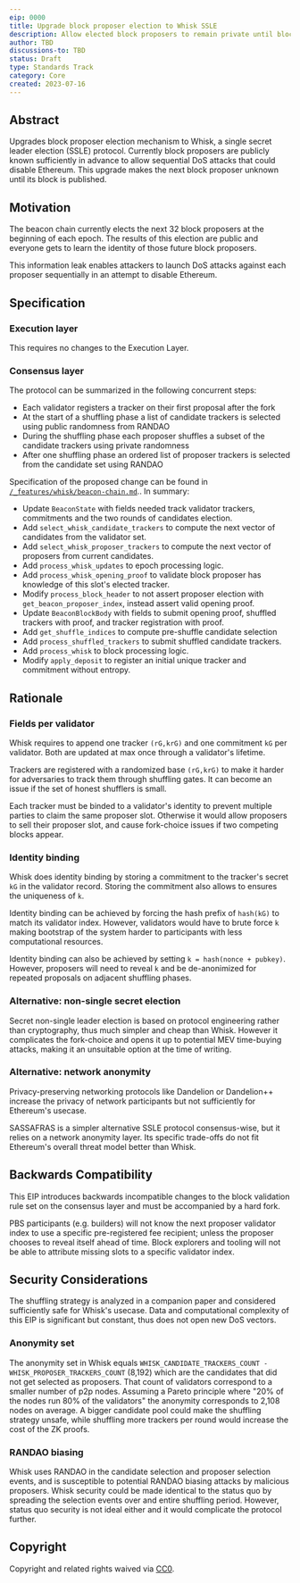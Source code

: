 ```yaml
---
eip: 0000
title: Upgrade block proposer election to Whisk SSLE
description: Allow elected block proposers to remain private until block publishing, to prevent DoS attacks
author: TBD
discussions-to: TBD
status: Draft
type: Standards Track
category: Core
created: 2023-07-16
---
```


## Abstract

Upgrades block proposer election mechanism to Whisk, a single secret leader election (SSLE) protocol. Currently block proposers are publicly known sufficiently in advance to allow sequential DoS attacks that could disable Ethereum. This upgrade makes the next block proposer unknown until its block is published.

## Motivation

The beacon chain currently elects the next 32 block proposers at the beginning of each epoch. The results of this election are public and everyone gets to learn the identity of those future block proposers.

This information leak enables attackers to launch DoS attacks against each proposer sequentially in an attempt to disable Ethereum.

## Specification

### Execution layer

This requires no changes to the Execution Layer.

### Consensus layer

The protocol can be summarized in the following concurrent steps:

- Each validator registers a tracker on their first proposal after the fork
- At the start of a shuffling phase a list of candidate trackers is selected using public randomness from RANDAO
- During the shuffling phase each proposer shuffles a subset of the candidate trackers using private randomness
- After one shuffling phase an ordered list of proposer trackers is selected from the candidate set using RANDAO

Specification of the proposed change can be found in [`/_features/whisk/beacon-chain.md`](https://github.com/ethereum/consensus-specs/blob/a39abe388bc2d1abd5b4fd62fd18aed497956b30/specs/_features/whisk/beacon-chain.md).. In summary:

- Update `BeaconState` with fields needed track validator trackers, commitments and the two rounds of candidates election.
- Add `select_whisk_candidate_trackers` to compute the next vector of candidates from the validator set.
- Add `select_whisk_proposer_trackers` to compute the next vector of proposers from current candidates.
- Add `process_whisk_updates` to epoch processing logic.
- Add `process_whisk_opening_proof` to validate block proposer has knowledge of this slot's elected tracker.
- Modify `process_block_header` to not assert proposer election with `get_beacon_proposer_index`, instead assert valid opening proof.
- Update `BeaconBlockBody` with fields to submit opening proof, shuffled trackers with proof, and tracker registration with proof.
- Add `get_shuffle_indices` to compute pre-shuffle candidate selection
- Add `process_shuffled_trackers` to submit shuffled candidate trackers.
- Add `process_whisk` to block processing logic.
- Modify `apply_deposit` to register an initial unique tracker and commitment without entropy.

## Rationale

### Fields per validator

Whisk requires to append one tracker `(rG,krG)` and one commitment `kG` per validator. Both are updated at max once through a validator's lifetime.

Trackers are registered with a randomized base `(rG,krG)` to make it harder for adversaries to track them through shuffling gates. It can become an issue if the set of honest shufflers is small.

Each tracker must be binded to a validator's identity to prevent multiple parties to claim the same proposer slot. Otherwise it would allow proposers to sell their proposer slot, and cause fork-choice issues if two competing blocks appear.

### Identity binding

Whisk does identity binding by storing a commitment to the tracker's secret `kG` in the validator record. Storing the commitment also allows to ensures the uniqueness of `k`.

Identity binding can be achieved by forcing the hash prefix of `hash(kG)` to match its validator index. However, validators would have to brute force `k` making bootstrap of the system harder to participants with less computational resources.

Identity binding can also be achieved by setting `k = hash(nonce + pubkey)`. However, proposers will need to reveal `k` and be de-anonimized for repeated proposals on adjacent shuffling phases.

### Alternative: non-single secret election

Secret non-single leader election is based on protocol engineering rather than cryptography, thus much simpler and cheap than Whisk. However it complicates the fork-choice and opens it up to potential MEV time-buying attacks, making it an unsuitable option at the time of writing.

### Alternative: network anonymity

Privacy-preserving networking protocols like Dandelion or Dandelion++ increase the privacy of network participants but not sufficiently for Ethereum's usecase.

SASSAFRAS is a simpler alternative SSLE protocol consensus-wise, but it relies on a network anonymity layer. Its specific trade-offs do not fit Ethereum's overall threat model better than Whisk.

## Backwards Compatibility

This EIP introduces backwards incompatible changes to the block validation rule set on the consensus layer and must be accompanied by a hard fork.

PBS participants (e.g. builders) will not know the next proposer validator index to use a specific pre-registered fee recipient; unless the proposer chooses to reveal itself ahead of time. Block explorers and tooling will not be able to attribute missing slots to a specific validator index.

## Security Considerations

The shuffling strategy is analyzed in a companion paper and considered sufficiently safe for Whisk's usecase. Data and computational complexity of this EIP is significant but constant, thus does not open new DoS vectors. 

### Anonymity set

The anonymity set in Whisk equals `WHISK_CANDIDATE_TRACKERS_COUNT - WHISK_PROPOSER_TRACKERS_COUNT` (8,192) which are the candidates that did not get selected as proposers. That count of validators correspond to a smaller number of p2p nodes. Assuming a Pareto principle where "20% of the nodes run 80% of the validators" the anonymity corresponds to 2,108 nodes on average. A bigger candidate pool could make the shuffling strategy unsafe, while shuffling more trackers per round would increase the cost of the ZK proofs.

### RANDAO biasing

Whisk uses RANDAO in the candidate selection and proposer selection events, and is susceptible to potential RANDAO biasing attacks by malicious proposers. Whisk security could be made identical to the status quo by spreading the selection events over and entire shuffling period. However, status quo security is not ideal either and it would complicate the protocol further.

## Copyright

Copyright and related rights waived via [CC0](../LICENSE.md).

